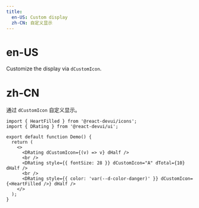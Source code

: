 ```yaml
---
title:
  en-US: Custom display
  zh-CN: 自定义显示
---
```


# en-US

Customize the display via `dCustomIcon`.

# zh-CN

通过 `dCustomIcon` 自定义显示。

```tsx
import { HeartFilled } from '@react-devui/icons';
import { DRating } from '@react-devui/ui';

export default function Demo() {
  return (
    <>
      <DRating dCustomIcon={(v) => v} dHalf />
      <br />
      <DRating style={{ fontSize: 28 }} dCustomIcon="A" dTotal={10} dHalf />
      <br />
      <DRating style={{ color: 'var(--d-color-danger)' }} dCustomIcon={<HeartFilled />} dHalf />
    </>
  );
}
```
